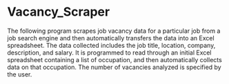 # Vacancy_Scraper
The following program scrapes job vacancy data for a particular job from a job search engine and then automatically transfers the data into an Excel spreadsheet. The data collected includes the job title, location, company, description, and salary. It is programmed to read through an initial Excel spreadsheet containing a list of occupation, and then automatically collects data on that occupation. The number of vacancies analyzed is specified by the user. 
